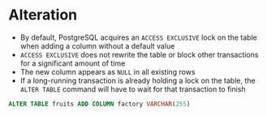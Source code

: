 # Alteration

* By default, PostgreSQL acquires an `ACCESS EXCLUSIVE` lock on the table when adding a column without a default value
* `ACCESS EXCLUSIVE` does not rewrite the table or block other transactions for a significant amount of time
* The new column appears as `NULL` in all existing rows
* If a long-running transaction is already holding a lock on the table, the `ALTER TABLE` command will have to wait for that transaction to finish

```sql
ALTER TABLE fruits ADD COLUMN factory VARCHAR(255)
```
